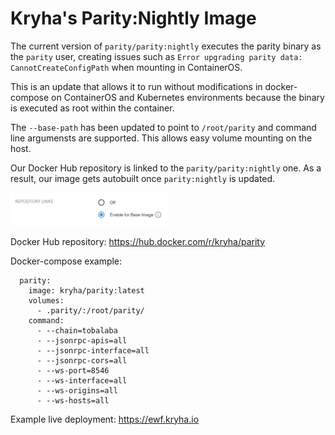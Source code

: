 # Kryha's Parity:Nightly Image

The current version of `parity/parity:nightly` executes the parity binary as the `parity` user, creating issues such as `Error upgrading parity data: CannotCreateConfigPath` when mounting in ContainerOS.

This is an update that allows it to run without modifications in docker-compose on ContainerOS and Kubernetes environments because the binary is executed as root within the container.

The `--base-path` has been updated to point to `/root/parity` and command line argumensts are supported. This allows easy volume mounting on the host.

Our Docker Hub repository is linked to the `parity/parity:nightly` one. As a result, our image gets autobuilt once `parity:nightly` is updated.

<img src="Repo-link-proof.png" width="50%">

Docker Hub repository: https://hub.docker.com/r/kryha/parity

Docker-compose example:
```
  parity:
    image: kryha/parity:latest
    volumes:
      - .parity/:/root/parity/
    command:
      - --chain=tobalaba
      - --jsonrpc-apis=all
      - --jsonrpc-interface=all
      - --jsonrpc-cors=all
      - --ws-port=8546
      - --ws-interface=all
      - --ws-origins=all
      - --ws-hosts=all
```

Example live deployment: https://ewf.kryha.io
